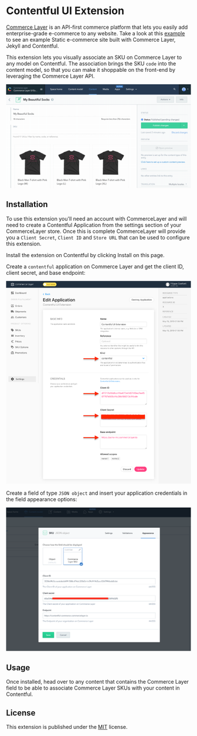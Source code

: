 # Contentful UI Extension

[Commerce Layer](https://commercelayer.io/) is an API-first commerce platform that lets you easily add enterprise-grade e-commerce to any website. Take a look at this [example](https://github.com/commercelayer/contentful-commerce) to see an example Static e-commerce site built with Commerce Layer, Jekyll and Contentful.

This extension lets you visually associate an SKU on Commerce Layer to any model on Contentful. The association brings the SKU `code` into the content model, so that you can make it shoppable on the front-end by leveraging the Commerce Layer API.

![Demo](demo.gif?raw=true 'Demo')

## Installation

To use this extension you'll need an account with CommerceLayer and will need to create a Contentful Application from the settings section of your CommerceLayer store. Once this is complete CommerceLayer will provide you a `Client Secret`, `Client ID` and `Store URL` that can be used to configure this extension.

Install the extension on Contentful by clicking Install on this page.

Create a `contentful` application on Commerce Layer and get the client ID, client secret, and base endpoint:

![Contentful application](contentful_application.png?raw=true 'Contentful application')

Create a field of type `JSON object` and insert your application credentials in the field appearance options:

![Contentful field](contentful_field.png?raw=true 'Contentful field')

## Usage

Once installed, head over to any content that contains the Commerce Layer field to be able to associate Commerce Layer SKUs with your content in Contentful.

## License

This extension is published under the [MIT](LICENSE) license.
